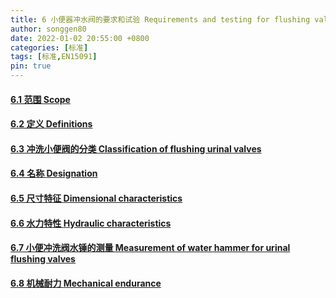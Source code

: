 ```yaml
---
title: 6 小便器冲水阀的要求和试验 Requirements and testing for flushing valves for urinals
author: songgen80
date: 2022-01-02 20:55:00 +0800
categories: [标准]
tags: [标准,EN15091]
pin: true
---
```


#### [6.1 范围 **Scope**](Chapter6.1.md)

#### [6.2 定义 **Definitions**](Chapter6.2.md)

#### [6.3 冲洗小便阀的分类 **Classification of flushing urinal valves**](Chapter6.3.md)

#### [6.4 名称 **Designation**](Chapter6.4.md)

#### [6.5 尺寸特征 **Dimensional characteristics**](Chapter6.5.md)

#### [6.6 水力特性 **Hydraulic characteristics**](Chapter6.6.md)

#### [6.7 小便冲洗阀水锤的测量 **Measurement of water hammer for urinal flushing valves**](Chapter6.7.md)

#### [6.8 机械耐力 **Mechanical endurance**](Chapter6.8.md)
